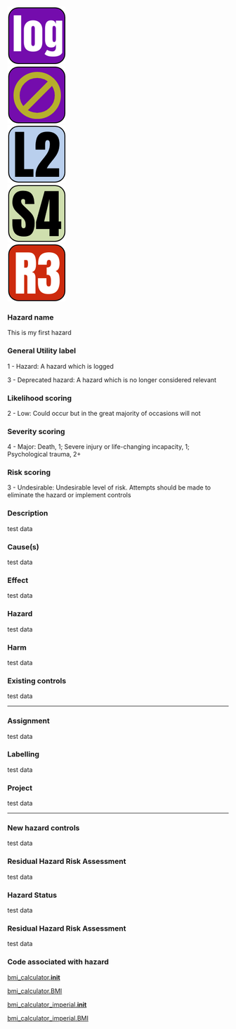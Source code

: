 <!-- [icon] -->
<div class="right">

<div>
<img class="icon-large" src="../../static/hazard/general-1.png" alt="General icon">
</div>
<div class="spacer-sm"></div>

<div>
<img class="icon-large" src="../../static/hazard/general-3.png" alt="General icon">
</div>
<div class="spacer-sm"></div>


<div>

<img class="icon-large" src="../../static/hazard/likelihood-2.png" alt="Likelihood icon">

</div>

<div class="spacer-sm"></div>

<div>

<img class="icon-large" src="../../static/hazard/severity-4.png" alt="Severity icon">

</div>

<div class="spacer-sm"></div>

<div>

<img class="icon-large" src="../../static/hazard/risk-3.png" alt="Risk icon">

</div>

<div class="spacer-md"></div>
</div>
<!-- [iconend] -->

### Hazard name
This is my first hazard

### General Utility label
1 - Hazard: A hazard which is logged

3 - Deprecated hazard: A hazard which is no longer considered relevant

### Likelihood scoring
2 - Low: Could occur but in the great majority of occasions will not

### Severity scoring
4 - Major: Death, 1; Severe injury or life-changing incapacity, 1; Psychological trauma, 2+

### Risk scoring
3 - Undesirable: Undesirable level of risk. Attempts should be made to eliminate the hazard or implement controls

### Description
test data

### Cause(s)
test data

### Effect
test data

### Hazard
test data

### Harm
test data

### Existing controls
test data

-----


### Assignment
test data

### Labelling
test data

### Project
test data

-----


### New hazard controls
test data

### Residual Hazard Risk Assessment
test data

### Hazard Status
test data

### Residual Hazard Risk Assessment
test data

### Code associated with hazard
<!-- [code] -->
[bmi_calculator.__init__](../../code/functions/bmi_calculator.md#__init___hazard)

[bmi_calculator.BMI](../../code/functions/bmi_calculator.md#BMI_hazard)

[bmi_calculator_imperial.__init__](../../code/functions/bmi_calculator_imperial.md#__init___hazard)

[bmi_calculator_imperial.BMI](../../code/functions/bmi_calculator_imperial.md#BMI_hazard)
<!-- [codeend] -->

